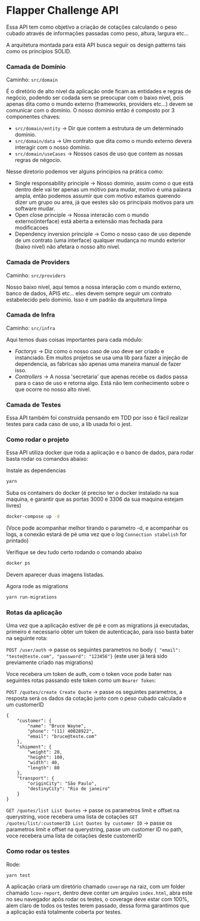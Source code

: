 # Flapper Challenge API

Essa API tem como objetivo a criação de cotações calculando o peso cubado através de informações passadas como peso, altura, largura etc...

A arquitetura montada para está API busca seguir os design patterns tais como os princípios SOLID.

### Camada de Domínio

Caminho: `src/domain`

É o diretório de alto nivel da aplicação onde ficam as entidades e regras de negócio, podendo ser codada sem se preocupar com o baixo nivel, pois apenas dita como o mundo externo (frameworks, providers etc...) devem se comunicar com o domínio. O nosso domínio então é composto por 3 componentes chaves:
- `src/domain/entity` -> Dir que contem a estrutura de um determinado dominio.
- `src/domain/data` -> Um contrato que dita como o mundo externo devera interagir com o nosso domínio.
- `src/domain/useCases` -> Nossos casos de uso que contem as nossas regras de négocio.

Nesse diretorio podemos ver alguns principios na prática como:
- Single responsability principle -> Nosso dominio, assim como o que está dentro dele vai ter apenas um mótivo para mudar, motivo é uma palavra ampla, então podemos assumir que com motivo estamos querendo dizer um grupo ou area, já que eestes são os principais motivos para um software mudar.
- Open close principle -> Nossa interacão com o mundo externo(interface) está aberta a extensão mas fechada para modificacoes
- Dependency inversion principle -> Como o nosso caso de uso depende de um contrato (uma interface) qualquer mudança no mundo exterior (baixo nivel) não afetara o nosso alto nivel.

### Camada de Providers

Caminho: `src/providers`

Nosso baixo nivel, aqui temos a nossa interação com o mundo externo, banco de dados, APIS etc... eles devem sempre seguir um contrato estabelecido pelo dominio. Isso é um padrão da arquitetura limpa

### Camada de Infra

Caminho: `src/infra`

Aqui temos duas coisas importantes para cada módulo:
- _Factorys_ -> Diz como o nosso caso de uso deve ser criado e instanciado. Em muitos projetos se usa uma lib para fazer a injeção de dependencia, as fabricas são apenas uma maneira manual de fazer isso.
- _Controllers_ -> A nossa 'secretaria' que apenas recebe os dados passa para o caso de uso e retorna algo. Está não tem conhecimento sobre o que ocorre no nosso alto nivel.

### Camada de Testes

Essa API também foi construida pensando em TDD por isso é fácil realizar testes para cada caso de uso, a lib usada foi o jest.

### Como rodar o projeto

Essa API utiliza docker que roda a aplicação e o banco de dados, para rodar basta rodar os comandos abaixo:

Instale as dependencias
```sh
yarn
```

Suba os containers do docker (é preciso ter o docker instalado na sua maquina, e garantir que as portas 3000 e 3306 da sua maquina estejam livres)
```sh
docker-compose up -d
```
(Voce pode acompanhar melhor tirando o parametro -d, e acompanhar os logs, a conexão estará de pé uma vez que o log `Connection stabelish` for printado)

Verifique se deu tudo certo rodando o comando abaixo
```sh
docker ps
```
Devem aparecer duas imagens listadas.

Agora rode as migrations
```sh
yarn run-migrations
```

### Rotas da aplicação

Uma vez que a aplicação estiver de pé e com as migrations já executadas, primeiro é necessario obter um token de autenticação, para isso basta bater na seguinte rota:

`POST /user/auth` -> passe os seguintes parametros no body 
`{ "email": "teste@teste.com", "password": "123456"}` (este user já terá sido previamente criado nas migrations)

Voce recebera um token de auth, com o token voce pode bater nas seguintes rotas passando este token como um `Bearer Token`:

`POST /quotes/create Create Quote` -> passe os seguintes parametros, a resposta será os dados da cotação junto com o peso cubado calculado e um customerID
```ssh
{
	"customer": {
		"name": "Bruce Wayne",
		"phone": "(11) 40028922",
		"email": "bruce@teste.com"
	},
	"shipment": {
		"weight": 20,
		"height": 100,
		"width": 40,
		"length": 80
	},
	"transport": {
		"originCity": "São Paulo",
		"destinyCity": "Rio de janeiro"
	}
}
```

`GET /quotes/list List Quotes` -> passe os parametros limit e offset na querystring, voce recebera uma lista de cotações
`GET /quotes/list/:customerID List Quotes by customer ID` -> passe os parametros limit e offset na querystring, passe um customer ID no path, voce recebera uma lista de cotações deste customerID


### Como rodar os testes

Rode:
```ssh
yarn test
```

A aplicação criará um diretório chamado `coverage` na raiz, com um folder chamado `lcov-report`, dentro deve conter um arquivo `index.html`, abra este no seu navegador após rodar os testes, o coverage deve estar com 100%, alem claro de todos os testes terem passado, dessa forma garantimos que a aplicação está totalmente coberta por testes.